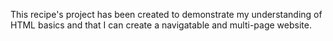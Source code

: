 This recipe's project has been created to demonstrate my understanding of HTML basics and that I can create a navigatable and multi-page website.